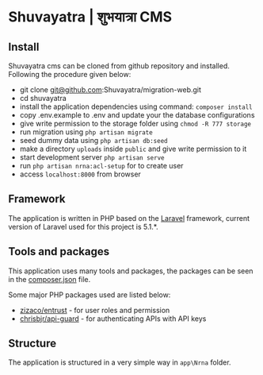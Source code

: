 # Shuvayatra | शुभयात्रा CMS  

## Install

Shuvayatra cms can be cloned from github repository and installed. Following the procedure given below:

* git clone git@github.com:Shuvayatra/migration-web.git
* cd shuvayatra
* install the application dependencies using command: `composer install`
* copy .env.example to .env and update your the database configurations
* give write permission to the storage folder using `chmod -R 777 storage`
* run migration using `php artisan migrate`
* seed dummy data using `php artisan db:seed`
* make a directory `uploads` inside `public` and give write permission to it
* start development server `php artisan serve`
* run `php artisan nrna:acl-setup` for to create user
* access `localhost:8000` from browser

## Framework

The application is written in PHP based on the [Laravel](http://laravel.com) framework, current version of Laravel
used for this project is 5.1.*.


## Tools and packages

This application uses many tools and packages, the packages can
be seen in the [composer.json](https://github.com/Shuvayatra/migration-web/blob/master/composer.json) file.

Some major PHP packages used are listed below:

* [zizaco/entrust](https://packagist.org/packages/zizaco/entrust) - for user roles and permission
* [chrisbjr/api-guard](https://packagist.org/packages/chrisbjr/api-guard) - for authenticating APIs with API keys 

## Structure

The application is structured in a very simple way in `app\Nrna` folder.




